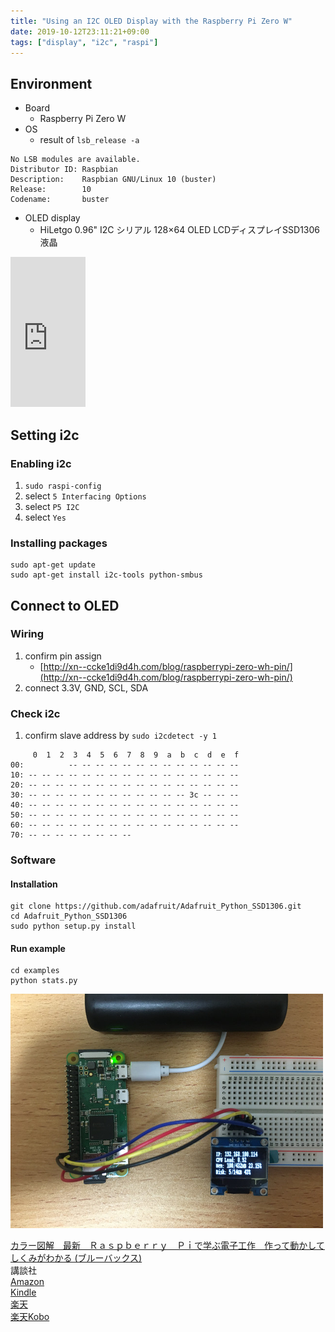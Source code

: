 ```yaml
---
title: "Using an I2C OLED Display with the Raspberry Pi Zero W"
date: 2019-10-12T23:11:21+09:00
tags: ["display", "i2c", "raspi"]
---
```


## Environment
- Board
    - Raspberry Pi Zero W
- OS
    - result of `lsb_release -a`
```
No LSB modules are available.
Distributor ID: Raspbian
Description:    Raspbian GNU/Linux 10 (buster)
Release:        10
Codename:       buster
```
- OLED display
    - HiLetgo 0.96" I2C シリアル 128×64 OLED LCDディスプレイSSD1306液晶

<iframe style="width:120px;height:240px;" marginwidth="0" marginheight="0" scrolling="no" frameborder="0" src="https://rcm-fe.amazon-adsystem.com/e/cm?ref=qf_sp_asin_til&t=kouya17-22&m=amazon&o=9&p=8&l=as1&IS2=1&detail=1&asins=B071ZPFDWW&linkId=c49e96900e301f34492f7c4df52e3b9e&bc1=000000&lt1=_blank&fc1=333333&lc1=0066c0&bg1=ffffff&f=ifr">
    </iframe>

## Setting i2c
### Enabling i2c
1. `sudo raspi-config`
2. select `5 Interfacing Options`
3. select `P5 I2C`
4. select `Yes`

### Installing packages
```
sudo apt-get update
sudo apt-get install i2c-tools python-smbus
```

## Connect to OLED
### Wiring
1. confirm pin assign
     - [http://xn--ccke1di9d4h.com/blog/raspberrypi-zero-wh-pin/](http://xn--ccke1di9d4h.com/blog/raspberrypi-zero-wh-pin/)
2. connect 3.3V, GND, SCL, SDA

### Check i2c
1. confirm slave address by `sudo i2cdetect -y 1`
```
     0  1  2  3  4  5  6  7  8  9  a  b  c  d  e  f
00:          -- -- -- -- -- -- -- -- -- -- -- -- --
10: -- -- -- -- -- -- -- -- -- -- -- -- -- -- -- --
20: -- -- -- -- -- -- -- -- -- -- -- -- -- -- -- --
30: -- -- -- -- -- -- -- -- -- -- -- -- 3c -- -- --
40: -- -- -- -- -- -- -- -- -- -- -- -- -- -- -- --
50: -- -- -- -- -- -- -- -- -- -- -- -- -- -- -- --
60: -- -- -- -- -- -- -- -- -- -- -- -- -- -- -- --
70: -- -- -- -- -- -- -- --
```

### Software
#### Installation
```
git clone https://github.com/adafruit/Adafruit_Python_SSD1306.git
cd Adafruit_Python_SSD1306
sudo python setup.py install
```

#### Run example
```
cd examples
python stats.py
```

![](/media/markdownx/6d6461c3-d578-4f32-80cb-67bcc227fdfb.png)

<div class="kattene">
    <div class="kattene__infopart">
      <div class="kattene__title"><a target="_blank" rel="noopener" href="https://www.amazon.co.jp/gp/product/B01IETZKR6/ref=as_li_tl?ie=UTF8&camp=247&creative=1211&creativeASIN=B01IETZKR6&linkCode=as2&tag=kouya17-22&linkId=b537eb9ffe9e6f4b96ac07e8be6efac4">カラー図解　最新　Ｒａｓｐｂｅｒｒｙ　Ｐｉで学ぶ電子工作　作って動かしてしくみがわかる (ブルーバックス)</a></div>
      <div class="kattene__description">講談社</div>
      <div class="kattene__btns __four">
        <div><a class="kattene__btn __orange" target="_blank" rel="noopener" href="https://www.amazon.co.jp/gp/product/4062579774/ref=as_li_tl?ie=UTF8&camp=247&creative=1211&creativeASIN=4062579774&linkCode=as2&tag=kouya17-22&linkId=6563a6074a793df5e5b32b5b072a201c">Amazon</a></div>
        <div><a class="kattene__btn __blue" target="_blank" rel="noopener" href="https://www.amazon.co.jp/gp/product/B01IETZKR6/ref=as_li_tl?ie=UTF8&camp=247&creative=1211&creativeASIN=B01IETZKR6&linkCode=as2&tag=kouya17-22&linkId=b537eb9ffe9e6f4b96ac07e8be6efac4">Kindle</a></div>
        <div><a class="kattene__btn __red" target="_blank" rel="noopener" href="https://hb.afl.rakuten.co.jp/ichiba/1585b2d3.e3af76f2.1585b2d4.494d3f80/?pc=https%3A%2F%2Fitem.rakuten.co.jp%2Fbook%2F14285361%2F&link_type=hybrid_url&ut=eyJwYWdlIjoiaXRlbSIsInR5cGUiOiJoeWJyaWRfdXJsIiwic2l6ZSI6IjI0MHgyNDAiLCJuYW0iOjEsIm5hbXAiOiJyaWdodCIsImNvbSI6MSwiY29tcCI6ImxlZnQiLCJwcmljZSI6MSwiYm9yIjoxLCJjb2wiOjAsImJidG4iOjEsInByb2QiOjB9">楽天</a></div>
        <div><a class="kattene__btn __green" target="_blank" rel="noopener" href="https://hb.afl.rakuten.co.jp/ichiba/1592b466.7f5ea7c8.1592b467.70471b78/?pc=https%3A%2F%2Fitem.rakuten.co.jp%2Frakutenkobo-ebooks%2F8f9698cf905b329bafbb5a2beba4624b%2F&link_type=hybrid_url&ut=eyJwYWdlIjoiaXRlbSIsInR5cGUiOiJoeWJyaWRfdXJsIiwic2l6ZSI6IjI0MHgyNDAiLCJuYW0iOjEsIm5hbXAiOiJyaWdodCIsImNvbSI6MSwiY29tcCI6ImxlZnQiLCJwcmljZSI6MSwiYm9yIjoxLCJjb2wiOjAsImJidG4iOjEsInByb2QiOjB9】">楽天Kobo</a></div>
      </div>
    </div>
</div>